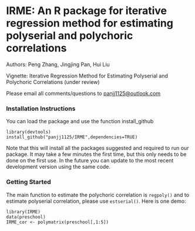 # IRME: An R package for iterative regression method for estimating polyserial and polychoric correlations

Authors: Peng Zhang, Jingjing Pan, Hui Liu

Vignette: Iterative Regression Method for Estimating Polyserial and Polychoric Correlations (under review)

Please email all comments/questions to panjj1125@outlook.com

### Installation Instructions

You can load the package and use the function install_github

```
library(devtools)
install_github("panjj1125/IRME",dependencies=TRUE)
```

Note that this will install all the packages suggested and required to run our package.  It may take a few minutes the first time, but this only needs to be done on the first use.  In the future you can update to the most recent development version using the same code. 

### Getting Started
The main function to estimate the polychoric correlation is `regpoly()` and to estimate polyserial correlation, please use `estserial()`. Here is one demo:

```
library(IRME)
data(preschool)
IRME_cor <- polymatrix(preschool[,1:5])
```
